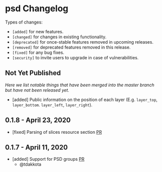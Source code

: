 # psd Changelog

Types of changes:

- `[added]` for new features.
- `[changed]` for changes in existing functionality.
- `[deprecated]` for once-stable features removed in upcoming releases.
- `[removed]` for deprecated features removed in this release.
- `[fixed]` for any bug fixes.
- `[security]` to invite users to upgrade in case of vulnerabilities.

## Not Yet Published

_Here we list notable things that have been merged into the master branch but have not been released yet._

- [added] Public information on the position of each layer (E.g. `layer_top`, `layer_bottom`. `layer_left`, `layer_right`).

## 0.1.8 - April 23, 2020

- [fixed] Parsing of slices resource section [PR][17]

## 0.1.7 - April 11, 2020

- [added] Support for PSD groups [PR][13]
  - @tdakkota

[13]: https://github.com/chinedufn/psd/pull/13
[17]: https://github.com/chinedufn/psd/pull/17
